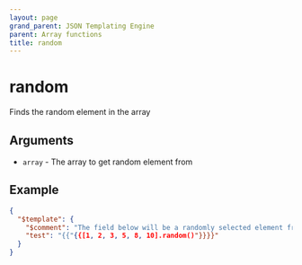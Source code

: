 ```yaml
---
layout: page
grand_parent: JSON Templating Engine
parent: Array functions
title: random
---
```


# random

Finds the random element in the array
## Arguments

- `array` - The array to get random element from

## Example

```json
{
  "$template": {
	"$comment": "The field below will be a randomly selected element from the array",
	"test": "{{"{{[1, 2, 3, 5, 8, 10].random()"}}}}"
  }
}
```
